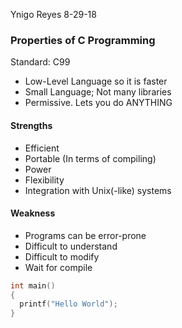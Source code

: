 Ynigo Reyes 8-29-18
### Properties of C Programming
Standard: C99
* Low-Level Language so it is faster
* Small Language; Not many libraries
* Permissive. Lets you do ANYTHING

#### Strengths
* Efficient
* Portable (In terms of compiling)
* Power
* Flexibility
* Integration with Unix(-like) systems

#### Weakness
* Programs can be error-prone
* Difficult to understand
* Difficult to modify
* Wait for compile
```c
int main()
{
  printf("Hello World");
}
```
